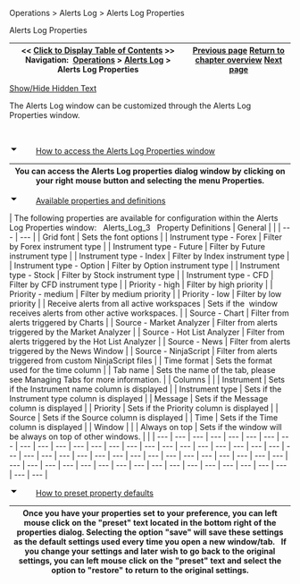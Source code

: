 ﻿


Operations \> Alerts Log \> Alerts Log Properties






















Alerts Log Properties







| \<\< [Click to Display Table of Contents](alerts_log_properties.md) \>\> **Navigation:**     [Operations](operations-1.md) \> [Alerts Log](alerts_log-1.md) \> Alerts Log Properties | [Previous page](using_the_alerts_log_window-1.md) [Return to chapter overview](alerts_log-1.md) [Next page](window_linking7-1.md) |
| --- | --- |




[Show/Hide Hidden Text](javascript:HMToggleExpandAll(!HMAnyToggleOpen()) "Click to open/close expanding sections")









The Alerts Log window can be customized through the Alerts Log Properties window.


 


![tog_minus](tog_minus-1.gif)        [How to access the Alerts Log Properties window](javascript:HMToggle('toggle','HowToAccessTheAlertsLogPropertiesWindow','HowToAccessTheAlertsLogPropertiesWindow_ICON'))




| You can access the Alerts Log properties dialog window by clicking on your right mouse button and selecting the menu Properties. |
| --- |



![tog_minus](tog_minus-1.gif)        [Available properties and definitions](javascript:HMToggle('toggle','AvailablePropertiesAndDefinitions','AvailablePropertiesAndDefinitions_ICON'))




| The following properties are available for configuration within the Alerts Log Properties window:   Alerts_Log_3   Property Definitions   | General |  | | --- | --- | | Grid font | Sets the font options | | Instrument type \- Forex | Filter by Forex instrument type | | Instrument type \- Future | Filter by Future instrument type | | Instrument type \- Index | Filter by Index instrument type | | Instrument type \- Option | Filter by Option instrument type | | Instrument type \- Stock | Filter by Stock instrument type | | Instrument type \- CFD | Filter by CFD instrument type | | Priority \- high | Filter by high priority | | Priority \- medium | Filter by medium priority | | Priority \- low | Filter by low priority | | Receive alerts from all active workspaces | Sets if the  window receives alerts from other active workspaces. | | Source \- Chart | Filter from alerts triggered by Charts | | Source \- Market Analyzer | Filter from alerts triggered by the Market Analyzer | | Source \- Hot List Analyzer | Filter from alerts triggered by the Hot List Analyzer | | Source \- News | Filter from alerts triggered by the News Window | | Source \- NinjaScript | Filter from alerts triggered from custom NinjaScript files | | Time format | Sets the format used for the time column | | Tab name | Sets the name of the tab, please see Managing Tabs for more information. | | Columns |  | | Instrument | Sets if the Instrument name column is displayed | | Instrument type | Sets if the Instrument type column is displayed | | Message | Sets if the Message column is displayed | | Priority | Sets if the Priority column is displayed | | Source | Sets if the Source column is displayed | | Time | Sets if the Time column is displayed | | Window |  | | Always on top | Sets if the window will be always on top of other windows. | |
| --- | --- | --- | --- | --- | --- | --- | --- | --- | --- | --- | --- | --- | --- | --- | --- | --- | --- | --- | --- | --- | --- | --- | --- | --- | --- | --- | --- | --- | --- | --- | --- | --- | --- | --- | --- | --- | --- | --- | --- | --- | --- | --- | --- | --- | --- | --- | --- | --- | --- | --- | --- | --- | --- | --- | --- | --- |



![tog_minus](tog_minus-1.gif)        [How to preset property defaults](javascript:HMToggle('toggle','HowToPresetPropertyDefaults','HowToPresetPropertyDefaults_ICON'))




| Once you have your properties set to your preference, you can left mouse click on the "preset" text located in the bottom right of the properties dialog. Selecting the option "save" will save these settings as the default settings used every time you open a new window/tab.   If you change your settings and later wish to go back to the original settings, you can left mouse click on the "preset" text and select the option to "restore" to return to the original settings. |
| --- |










